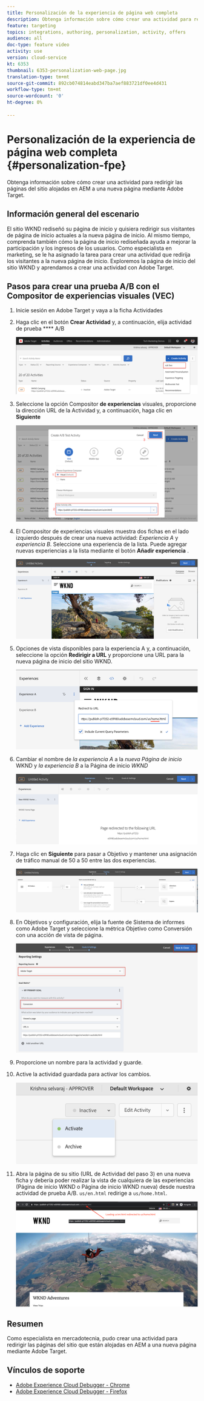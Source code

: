 ```yaml
---
title: Personalización de la experiencia de página web completa
description: Obtenga información sobre cómo crear una actividad para redirigir las páginas del sitio alojadas en AEM a una nueva página mediante Adobe Target.
feature: targeting
topics: integrations, authoring, personalization, activity, offers
audience: all
doc-type: feature video
activity: use
version: cloud-service
kt: 6353
thumbnail: 6353-personalization-web-page.jpg
translation-type: tm+mt
source-git-commit: 892cb074814eabd347ba7aef883721df0ee4d431
workflow-type: tm+mt
source-wordcount: '0'
ht-degree: 0%

---
```



# Personalización de la experiencia de página web completa {#personalization-fpe}

Obtenga información sobre cómo crear una actividad para redirigir las páginas del sitio alojadas en AEM a una nueva página mediante Adobe Target.

## Información general del escenario

El sitio WKND rediseñó su página de inicio y quisiera redirigir sus visitantes de página de inicio actuales a la nueva página de inicio. Al mismo tiempo, comprenda también cómo la página de inicio rediseñada ayuda a mejorar la participación y los ingresos de los usuarios. Como especialista en marketing, se le ha asignado la tarea para crear una actividad que redirija los visitantes a la nueva página de inicio. Exploremos la página de inicio del sitio WKND y aprendamos a crear una actividad con Adobe Target.

## Pasos para crear una prueba A/B con el Compositor de experiencias visuales (VEC)

1. Inicie sesión en Adobe Target y vaya a la ficha Actividades
1. Haga clic en el botón **Crear Actividad** y, a continuación, elija actividad de prueba **** A/B

   ![Actividad A/B](assets/ab-target-activity.png)

1. Seleccione la opción Compositor **de experiencias** visuales, proporcione la dirección URL de la Actividad y, a continuación, haga clic en **Siguiente**

   ![URL de actividad](assets/ab-test-url.png)

1. El Compositor de experiencias visuales muestra dos fichas en el lado izquierdo después de crear una nueva actividad: *Experiencia A* y *experiencia B*. Seleccione una experiencia de la lista. Puede agregar nuevas experiencias a la lista mediante el botón **Añadir experiencia** .

   ![Opciones de experiencia](assets/experience-options.png)

1. Opciones de vista disponibles para la experiencia A y, a continuación, seleccione la opción **Redirigir a URL** y proporcione una URL para la nueva página de inicio del sitio WKND.

   ![Dirección URL de redireccionamiento](assets/redirect-url.png)

1. Cambiar el nombre de *la experiencia A* a la *nueva Página de inicio* WKND y *la experiencia B* a la Página de inicio *WKND*

   ![Aventuras](assets/new-experiences.png)

1. Haga clic en **Siguiente** para pasar a Objetivo y mantener una asignación de tráfico manual de 50 a 50 entre las dos experiencias.

   ![Direccionamiento](assets/targeting.png)

1. En Objetivos y configuración, elija la fuente de Sistema de informes como Adobe Target y seleccione la métrica Objetivo como Conversión con una acción de vista de página.

   ![Objetivos](assets/goals.png)

1. Proporcione un nombre para la actividad y guarde.
1. Active la actividad guardada para activar los cambios.

   ![Objetivos](assets/activate.png)

1. Abra la página de su sitio (URL de Actividad del paso 3) en una nueva ficha y debería poder realizar la vista de cualquiera de las experiencias (Página de inicio WKND o Página de inicio WKND nueva) desde nuestra actividad de prueba A/B. `us/en.html` redirige a `us/home.html`.

   ![Objetivos](assets/redirect-test.png)

## Resumen

Como especialista en mercadotecnia, pudo crear una actividad para redirigir las páginas del sitio que están alojadas en AEM a una nueva página mediante Adobe Target.

## Vínculos de soporte

* [Adobe Experience Cloud Debugger - Chrome](https://chrome.google.com/webstore/detail/adobe-experience-cloud-de/ocdmogmohccmeicdhlhhgepeaijenapj)
* [Adobe Experience Cloud Debugger - Firefox](https://addons.mozilla.org/en-US/firefox/addon/adobe-experience-platform-dbg/)

